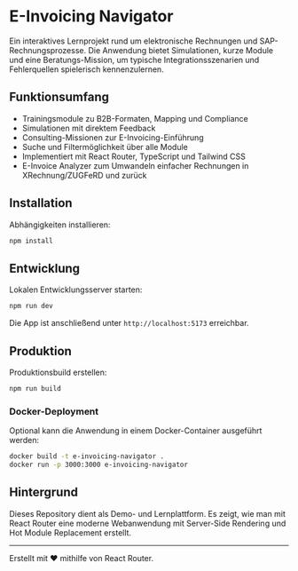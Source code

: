 # E-Invoicing Navigator

Ein interaktives Lernprojekt rund um elektronische Rechnungen und SAP-Rechnungsprozesse. Die Anwendung bietet Simulationen, kurze Module und eine Beratungs-Mission, um typische Integrationsszenarien und Fehlerquellen spielerisch kennenzulernen.

## Funktionsumfang

- Trainingsmodule zu B2B-Formaten, Mapping und Compliance
- Simulationen mit direktem Feedback
- Consulting-Missionen zur E-Invoicing-Einführung
- Suche und Filtermöglichkeit über alle Module
- Implementiert mit React Router, TypeScript und Tailwind CSS
- E-Invoice Analyzer zum Umwandeln einfacher Rechnungen in XRechnung/ZUGFeRD und zurück

## Installation

Abhängigkeiten installieren:

```bash
npm install
```

## Entwicklung

Lokalen Entwicklungsserver starten:

```bash
npm run dev
```

Die App ist anschließend unter `http://localhost:5173` erreichbar.

## Produktion

Produktionsbuild erstellen:

```bash
npm run build
```

### Docker-Deployment

Optional kann die Anwendung in einem Docker-Container ausgeführt werden:

```bash
docker build -t e-invoicing-navigator .
docker run -p 3000:3000 e-invoicing-navigator
```

## Hintergrund

Dieses Repository dient als Demo- und Lernplattform. Es zeigt, wie man mit React Router eine moderne Webanwendung mit Server-Side Rendering und Hot Module Replacement erstellt.

---

Erstellt mit ❤️ mithilfe von React Router.
